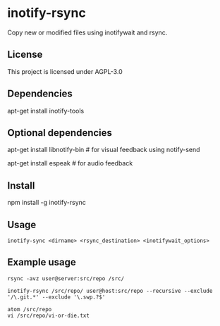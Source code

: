 # inotify-rsync
Copy new or modified files using inotifywait and rsync.

## License
This project is licensed under AGPL-3.0

## Dependencies
apt-get install inotify-tools

## Optional dependencies
apt-get install libnotify-bin # for visual feedback using notify-send

apt-get install espeak # for audio feedback

## Install
npm install -g inotify-rsync

## Usage
    inotify-sync <dirname> <rsync_destination> <inotifywait_options>

## Example usage
    rsync -avz user@server:src/repo /src/
    
    inotify-rsync /src/repo/ user@host:src/repo --recursive --exclude '/\.git.*' --exclude '\.swp.?$'
    
    atom /src/repo
    vi /src/repo/vi-or-die.txt
